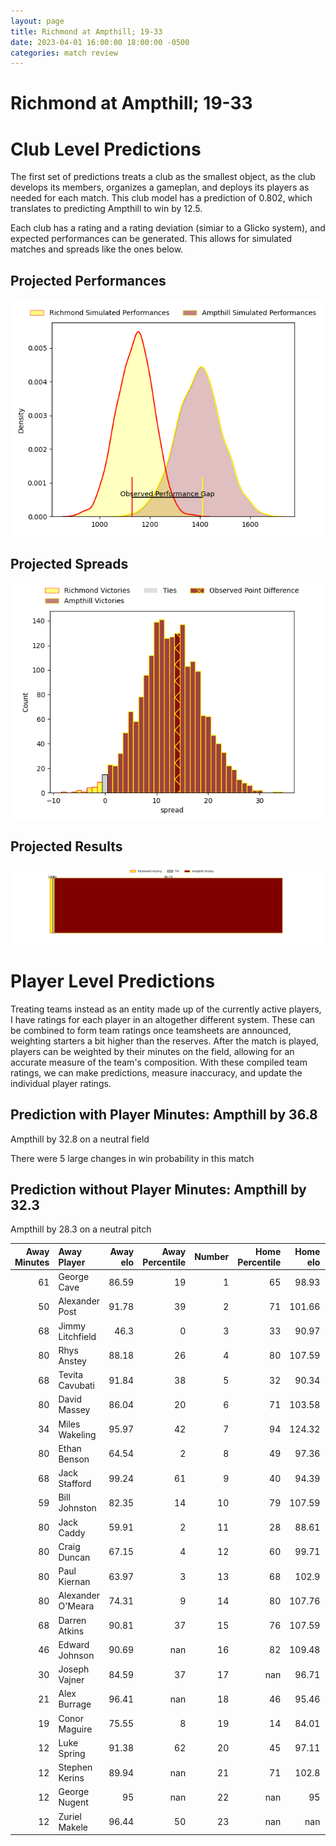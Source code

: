 ```yaml
---  
layout: page  
title: Richmond at Ampthill; 19-33  
date: 2023-04-01 16:00:00 18:00:00 -0500  
categories: match review  
---
```

# Richmond at Ampthill; 19-33

# Club Level Predictions


The first set of predictions treats a club as the smallest object, as the club develops its members, organizes a gameplan, and deploys its players as needed for each match. This club model has a prediction of 0.802, which translates to predicting Ampthill to win by 12.5.

Each club has a rating and a rating deviation (simiar to a Glicko system), and expected performances can be generated. This allows for simulated matches and spreads like the ones below.
## Projected Performances


![Projected Performances](plots/performances_2023-04-01-Ampthill-Richmond.png)
## Projected Spreads


![Projected Spreads](plots/spreads_2023-04-01-Ampthill-Richmond.png)
## Projected Results


![Projected Results](plots/resultbar_2023-04-01-Ampthill-Richmond.png)
# Player Level Predictions


Treating teams instead as an entity made up of the currently active players, I have ratings for each player in an altogether different system. These can be combined to form team ratings once teamsheets are announced, weighting starters a bit higher than the reserves. After the match is played, players can be weighted by their minutes on the field, allowing for an accurate measure of the team's composition. With these compiled team ratings, we can make predictions, measure inaccuracy, and update the individual player ratings.
## Prediction with Player Minutes: Ampthill by 36.8


Ampthill by 32.8 on a neutral field

There were 5 large changes in win probability in this match
## Prediction without Player Minutes: Ampthill by 32.3


Ampthill by 28.3 on a neutral pitch



|   Away Minutes | Away Player       |   Away elo |   Away Percentile |   Number |   Home Percentile |   Home elo | Home Player     |   Home Minutes |
|---------------:|:------------------|-----------:|------------------:|---------:|------------------:|-----------:|:----------------|---------------:|
|             61 | George Cave       |      86.59 |                19 |        1 |                65 |      98.93 | Zac Nearchou    |             62 |
|             50 | Alexander Post    |      91.78 |                39 |        2 |                71 |     101.66 | Matt Gallagher  |             46 |
|             68 | Jimmy Litchfield  |      46.3  |                 0 |        3 |                33 |      90.97 | Joe Sproston    |             62 |
|             80 | Rhys Anstey       |      88.18 |                26 |        4 |                80 |     107.59 | Charlie Beckett |             80 |
|             68 | Tevita Cavubati   |      91.84 |                38 |        5 |                32 |      90.34 | Harry Wilson    |             74 |
|             80 | David Massey      |      86.04 |                20 |        6 |                71 |     103.58 | Fyn Brown       |             80 |
|             34 | Miles Wakeling    |      95.97 |                42 |        7 |                94 |     124.32 | Paddy Ryan      |             80 |
|             80 | Ethan Benson      |      64.54 |                 2 |        8 |                49 |      97.36 | Morgan Strong   |             80 |
|             68 | Jack Stafford     |      99.24 |                61 |        9 |                40 |      94.39 | Lewis Finlay    |             76 |
|             59 | Bill Johnston     |      82.35 |                14 |       10 |                79 |     107.59 | Tom Hardwick    |             80 |
|             80 | Jack Caddy        |      59.91 |                 2 |       11 |                28 |      88.61 | Ben Harris      |             80 |
|             80 | Craig Duncan      |      67.15 |                 4 |       12 |                60 |      99.71 | Gwyn Parks      |             46 |
|             80 | Paul Kiernan      |      63.97 |                 3 |       13 |                68 |     102.9  | George Worth    |             80 |
|             80 | Alexander O'Meara |      74.31 |                 9 |       14 |                80 |     107.76 | Josh Skelcey    |             40 |
|             68 | Darren Atkins     |      90.81 |                37 |       15 |                76 |     107.59 | Tomas Bacon     |             80 |
|             46 | Edward Johnson    |      90.69 |               nan |       16 |                82 |     109.48 | Ben Cambriani   |             40 |
|             30 | Joseph Vajner     |      84.59 |                37 |       17 |               nan |      96.71 | Samson Adejimi  |             34 |
|             21 | Alex Burrage      |      96.41 |               nan |       18 |                46 |      95.46 | Olly Hartley    |             34 |
|             19 | Conor Maguire     |      75.55 |                 8 |       19 |                14 |      84.01 | Jake Ellwood    |             18 |
|             12 | Luke Spring       |      91.38 |                62 |       20 |                45 |      97.11 | Jevaughn Warren |             18 |
|             12 | Stephen Kerins    |      89.94 |               nan |       21 |                71 |     102.8  | Cai Devine      |              6 |
|             12 | George Nugent     |      95    |               nan |       22 |               nan |      95    | Murdock Lock    |              4 |
|             12 | Zuriel Makele     |      96.44 |                50 |       23 |               nan |     nan    | nan             |            nan |

